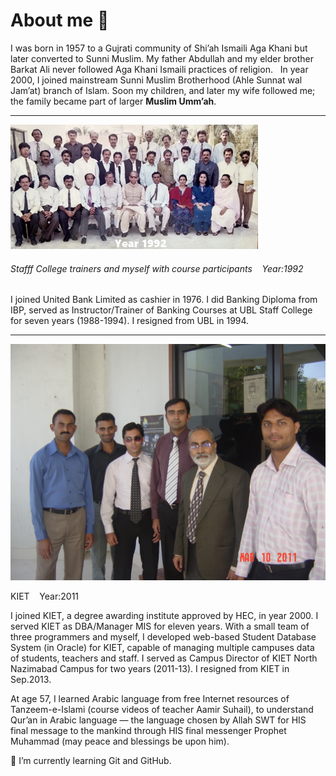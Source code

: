 # About me 👋

<p>I was born in 1957 to a Gujrati community of Shi’ah Ismaili Aga Khani but later converted to Sunni Muslim.  My father Abdullah and my elder brother Barkat Ali never followed Aga Khani Ismaili practices of religion.  &#160; In year 2000, I joined mainstream Sunni Muslim Brotherhood (Ahle Sunnat wal Jam’at) branch of Islam.  Soon my children, and later my wife followed me; the family became part of larger <b>Muslim Umm’ah</b>.<hr></p

<picture>
  <source media="" srcset="">
  <img alt="ALT TEXT" src="UBLsc1992.jpg">
</picture>
<h6> Stafff College trainers and myself with course participants &#160;&#160; Year:1992 </h6>
<p>I joined United Bank Limited as cashier in 1976.  I did Banking Diploma from IBP, served as Instructor/Trainer of Banking Courses at UBL Staff College for seven years (1988-1994).  I resigned from UBL in 1994. <hr></p
  
  <picture>
  <source media="" srcset="">
  <img alt="ALT TEXT" src="KIET-2011.JPG">
</picture>
<p
  <h6> KIET &#160;&#160; Year:2011 </h6>

I joined KIET, a degree awarding institute approved by HEC, in year 2000.  I served KIET as DBA/Manager MIS for eleven years.  With a small team of three programmers and myself, I developed web-based Student Database System (in Oracle) for KIET, capable of managing multiple campuses data of students, teachers and staff.  I served as Campus Director of KIET North Nazimabad Campus for two years (2011-13). I resigned from KIET in Sep.2013.</p>
<p>At age 57, I learned Arabic language from free Internet resources of Tanzeem-e-Islami (course videos of teacher Aamir Suhail), to understand Qur’an in Arabic language — the language chosen by Allah SWT for HIS final message to the mankind through HIS final messenger Prophet Muhammad (may peace and blessings be upon him).</p>
<p>🌱 I’m currently learning Git and GitHub.</p>
<!--
**Meghaney/Meghaney** is a ✨ _special_ ✨ repository because its `README.md` (this file) appears on your GitHub profile.

&#160;  Here are some ideas to get you started:

- 🔭 I’m currently working on ...
- 🌱 I’m currently learning ...
- 👯 I’m looking to collaborate on ...
- 🤔 I’m looking for help with ...
- 💬 Ask me about ...
- 📫 How to reach me: ...
- 😄 Pronouns: ...
- ⚡ Fun fact: ...
-->
